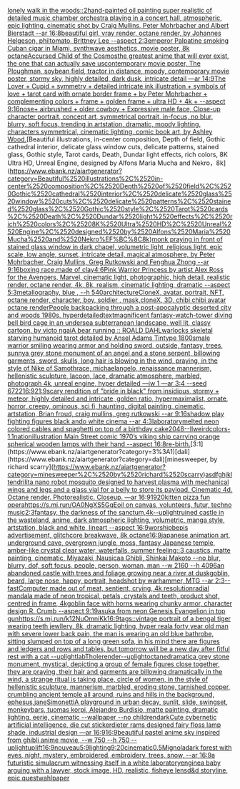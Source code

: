 [lonely walk in the woods](https://www.ebank.nz/aiartgenerator?category=lonely%2520walk%2520in%2520the%2520woods)[::2](https://www.ebank.nz/aiartgenerator?category=%3A%3A2)[hand-painted oil painting super realistic of detailed music chamber orchestra playing in a concert hall, atmospheric, epic lighting, cinematic shot by Craig Mullins, Peter Mohrbacher and Albert Bierstadt --ar 16:8](https://www.ebank.nz/aiartgenerator?category=hand-painted%2520oil%2520painting%2520super%2520realistic%2520of%2520detailed%2520music%2520chamber%2520orchestra%2520playing%2520in%2520a%2520concert%2520hall%2C%2520atmospheric%2C%2520epic%2520lighting%2C%2520cinematic%2520shot%2520by%2520Craig%2520Mullins%2C%2520Peter%2520Mohrbacher%2520and%2520Albert%2520Bierstadt%2520--ar%252016%3A8)[beautiful girl, vray render, octane render, by Johannes Helgeson, philtomato, Brittney Lee --aspect 2:3](https://www.ebank.nz/aiartgenerator?category=beautiful%2520girl%2C%2520vray%2520render%2C%2520octane%2520render%2C%2520by%2520Johannes%2520Helgeson%2C%2520philtomato%2C%2520Brittney%2520Lee%2520--aspect%25202%3A3)[emperor Palpatine smoking Cuban cigar in Miami, synthwave aesthetics, movie poster, 8k octane](https://www.ebank.nz/aiartgenerator?category=emperor%2520Palpatine%2520smoking%2520Cuban%2520cigar%2520in%2520Miami%2C%2520synthwave%2520aesthetics%2C%2520movie%2520poster%2C%25208k%2520octane)[Accursed Child of the Cosmos](https://www.ebank.nz/aiartgenerator?category=Accursed%2520Child%2520of%2520the%2520Cosmos)[the greatest anime that will ever exist, the one that can actually save us](https://www.ebank.nz/aiartgenerator?category=the%2520greatest%2520anime%2520that%2520will%2520ever%2520exist%2C%2520the%2520one%2520that%2520can%2520actually%2520save%2520us)[contemporary movie poster, The Ploughman, soybean field, tractor in distance, moody, contemporary movie poster, stormy sky, highly detailed, dark dusk, intricate detail —ar 14:9](https://www.ebank.nz/aiartgenerator?category=contemporary%2520movie%2520poster%2C%2520The%2520Ploughman%2C%2520soybean%2520field%2C%2520tractor%2520in%2520distance%2C%2520moody%2C%2520contemporary%2520movie%2520poster%2C%2520stormy%2520sky%2C%2520highly%2520detailed%2C%2520dark%2520dusk%2C%2520intricate%2520detail%2520%E2%80%94ar%252014%3A9)[The Lover + Cupid + symmetry + detailed intricate ink illustration + symbols of love + tarot card with ornate border frame + by Peter Mohrbacher + complementing colors + frame + golden frame + ultra HD + 4k + --aspect 9:16](https://www.ebank.nz/aiartgenerator?category=The%2520Lover%2520%2B%2520Cupid%2520%2B%2520symmetry%2520%2B%2520detailed%2520intricate%2520ink%2520illustration%2520%2B%2520symbols%2520of%2520love%2520%2B%2520tarot%2520card%2520with%2520ornate%2520border%2520frame%2520%2B%2520by%2520Peter%2520Mohrbacher%2520%2B%2520complementing%2520colors%2520%2B%2520frame%2520%2B%2520golden%2520frame%2520%2B%2520ultra%2520HD%2520%2B%25204k%2520%2B%2520--aspect%25209%3A16)[nose+ airbrushed + older cowboy + Expressive male face, Close-up character portrait, concept art, symmetrical portrait, in-focus, no blur, blurry, soft focus, trending in artstation, dramatic, moody lighting, characters symmetrical, cinematic lighting, comic book art, by Ashley Wood.](https://www.ebank.nz/aiartgenerator?category=nose%2B%2520airbrushed%2520%2B%2520older%2520cowboy%2520%2B%2520Expressive%2520male%2520face%2C%2520Close-up%2520character%2520portrait%2C%2520concept%2520art%2C%2520symmetrical%2520portrait%2C%2520in-focus%2C%2520no%2520blur%2C%2520blurry%2C%2520soft%2520focus%2C%2520trending%2520in%2520artstation%2C%2520dramatic%2C%2520moody%2520lighting%2C%2520characters%2520symmetrical%2C%2520cinematic%2520lighting%2C%2520comic%2520book%2520art%2C%2520by%2520Ashley%2520Wood.)[Beautiful illustrations, in-center composition, Depth of field, Gothic cathedral interior, delicate glass window cuts, delicate patterns, stained glass, Gothic style, Tarot cards, Death, Dundar light effects, rich colors, 8K Ultra HD, Unreal Engine, designed by Alfons Maria Mucha and Nekro，8k](https://www.ebank.nz/aiartgenerator?category=Beautiful%2520illustrations%2C%2520in-center%2520composition%2C%2520Depth%2520of%2520field%2C%2520Gothic%2520cathedral%2520interior%2C%2520delicate%2520glass%2520window%2520cuts%2C%2520delicate%2520patterns%2C%2520stained%2520glass%2C%2520Gothic%2520style%2C%2520Tarot%2520cards%2C%2520Death%2C%2520Dundar%2520light%2520effects%2C%2520rich%2520colors%2C%25208K%2520Ultra%2520HD%2C%2520Unreal%2520Engine%2C%2520designed%2520by%2520Alfons%2520Maria%2520Mucha%2520and%2520Nekro%EF%BC%8C8k)[monk praying in front of stained glass window in dark chapel, volumetric light ,religious light, epic scale, low angle, sunset, intricate detail, magical atmosphere, by Peter Mohrbacher, Craig Mullins, Greg Rutkowski and Fenghua Zhong --ar 9:16](https://www.ebank.nz/aiartgenerator?category=monk%2520praying%2520in%2520front%2520of%2520stained%2520glass%2520window%2520in%2520dark%2520chapel%2C%2520volumetric%2520light%2520%2Creligious%2520light%2C%2520epic%2520scale%2C%2520low%2520angle%2C%2520sunset%2C%2520intricate%2520detail%2C%2520magical%2520atmosphere%2C%2520by%2520Peter%2520Mohrbacher%2C%2520Craig%2520Mullins%2C%2520Greg%2520Rutkowski%2520and%2520Fenghua%2520Zhong%2520--ar%25209%3A16)[boxing race,made of clay](https://www.ebank.nz/aiartgenerator?category=boxing%2520race%2Cmade%2520of%2520clay)[4:6](https://www.ebank.nz/aiartgenerator?category=4%3A6)[Pink Warrior Princess by artist Alex Ross for the Avengers, Marvel, cinematic light, photographic, high detail, realistic render, octane render, 4k, 8k, realism, cinematic lighting, dramatic --aspect 5:3](https://www.ebank.nz/aiartgenerator?category=Pink%2520Warrior%2520Princess%2520by%2520artist%2520Alex%2520Ross%2520for%2520the%2520Avengers%2C%2520Marvel%2C%2520cinematic%2520light%2C%2520photographic%2C%2520high%2520detail%2C%2520realistic%2520render%2C%2520octane%2520render%2C%25204k%2C%25208k%2C%2520realism%2C%2520cinematic%2520lighting%2C%2520dramatic%2520--aspect%25205%3A3)[metallography, blue ,  --h 540](https://www.ebank.nz/aiartgenerator?category=metallography%2C%2520blue%2520%2C%2520%2520--h%2520540)[architecture](https://www.ebank.nz/aiartgenerator?category=architecture)[CloneX, avatar, portrait, NFT, octane render, character, boy, soldier , mask,cloneX, 3D, chibi chibi avatar octane render](https://www.ebank.nz/aiartgenerator?category=CloneX%2C%2520avatar%2C%2520portrait%2C%2520NFT%2C%2520octane%2520render%2C%2520character%2C%2520boy%2C%2520soldier%2520%2C%2520mask%2CcloneX%2C%25203D%2C%2520chibi%2520chibi%2520avatar%2520octane%2520render)[People backpacking through a post-apocalyptic deserted city and woods 1980s, hyperdetailed](https://www.ebank.nz/aiartgenerator?category=People%2520backpacking%2520through%2520a%2520post-apocalyptic%2520deserted%2520city%2520and%2520woods%25201980s%2C%2520hyperdetailed)[text](https://www.ebank.nz/aiartgenerator?category=text)[magnificent fantasy-watch-tower diving bell bird cage in an undersea subterranean landscape, well lit, classy cartoon, by victo ngai](https://www.ebank.nz/aiartgenerator?category=magnificent%2520fantasy-watch-tower%2520diving%2520bell%2520bird%2520cage%2520in%2520an%2520undersea%2520subterranean%2520landscape%2C%2520well%2520lit%2C%2520classy%2520cartoon%2C%2520by%2520victo%2520ngai)[A bear running :: ROALD DAHL](https://www.ebank.nz/aiartgenerator?category=A%2520bear%2520running%2520%3A%3A%2520ROALD%2520DAHL)[warlocks skeletal starving humanoid tarot detailed  by Ansel Adams Tintype 1800s](https://www.ebank.nz/aiartgenerator?category=warlocks%2520skeletal%2520starving%2520humanoid%2520tarot%2520detailed%2520%2520by%2520Ansel%2520Adams%2520Tintype%25201800s)[male warrior smiling wearing armor and holding sword, outside, fantasy, trees, sunny](https://www.ebank.nz/aiartgenerator?category=male%2520warrior%2520smiling%2520wearing%2520armor%2520and%2520holding%2520sword%2C%2520outside%2C%2520fantasy%2C%2520trees%2C%2520sunny)[a grey stone monument of an angel and a stone serpent, billowing garments, sword, skulls, long hair is blowing in the wind, praying, in the style of Nike of Samothrace, michaelangelo, renaissance mannerism, hellenistic sculpture, lacoon, lace, dramatic atmosphere, marbled, photograph 4k, unreal engine, hyper detailed —iw 1 —ar 3:4 --seed 6722](https://www.ebank.nz/aiartgenerator?category=a%2520grey%2520stone%2520monument%2520of%2520an%2520angel%2520and%2520a%2520stone%2520serpent%2C%2520billowing%2520garments%2C%2520sword%2C%2520skulls%2C%2520long%2520hair%2520is%2520blowing%2520in%2520the%2520wind%2C%2520praying%2C%2520in%2520the%2520style%2520of%2520Nike%2520of%2520Samothrace%2C%2520michaelangelo%2C%2520renaissance%2520mannerism%2C%2520hellenistic%2520sculpture%2C%2520lacoon%2C%2520lace%2C%2520dramatic%2520atmosphere%2C%2520marbled%2C%2520photograph%25204k%2C%2520unreal%2520engine%2C%2520hyper%2520detailed%2520%E2%80%94iw%25201%2520%E2%80%94ar%25203%3A4%2520--seed%25206722)[16:9](https://www.ebank.nz/aiartgenerator?category=16%3A9)[21:9](https://www.ebank.nz/aiartgenerator?category=21%3A9)[scary rendition of "bride in black" from insidious, stormy + meteor, highly detailed and intricate, golden ratio, hypermaximalist, ornate, horror, creepy, ominous, sci fi, haunting, digital painting, cinematic, artstation, Brian froud, craig mullins, greg rutkowski --ar 9:16](https://www.ebank.nz/aiartgenerator?category=scary%2520rendition%2520of%2520%22bride%2520in%2520black%22%2520from%2520insidious%2C%2520stormy%2520%2B%2520meteor%2C%2520highly%2520detailed%2520and%2520intricate%2C%2520golden%2520ratio%2C%2520hypermaximalist%2C%2520ornate%2C%2520horror%2C%2520creepy%2C%2520ominous%2C%2520sci%2520fi%2C%2520haunting%2C%2520digital%2520painting%2C%2520cinematic%2C%2520artstation%2C%2520Brian%2520froud%2C%2520craig%2520mullins%2C%2520greg%2520rutkowski%2520--ar%25209%3A16)[shadow play fighting figures black ando white cinema --ar 4:3](https://www.ebank.nz/aiartgenerator?category=shadow%2520play%2520fighting%2520figures%2520black%2520ando%2520white%2520cinema%2520--ar%25204%3A3)[laboratory](https://www.ebank.nz/aiartgenerator?category=laboratory)[melted neon colored cables and spaghetti on top of a birthday cake](https://www.ebank.nz/aiartgenerator?category=melted%2520neon%2520colored%2520cables%2520and%2520spaghetti%2520on%2520top%2520of%2520a%2520birthday%2520cake)[2048](https://www.ebank.nz/aiartgenerator?category=2048)[--ll](https://www.ebank.nz/aiartgenerator?category=--ll)[weird](https://www.ebank.nz/aiartgenerator?category=weird)[colors](https://www.ebank.nz/aiartgenerator?category=colors)[-1.1](https://www.ebank.nz/aiartgenerator?category=-1.1)[nation](https://www.ebank.nz/aiartgenerator?category=nation)[illustration Main Street comic 1970’s  viking ship carrying orange spherical wooden lamps with their hand --aspect 16:8](https://www.ebank.nz/aiartgenerator?category=illustration%2520Main%2520Street%2520comic%25201970%E2%80%99s%2520%2520viking%2520ship%2520carrying%2520orange%2520spherical%2520wooden%2520lamps%2520with%2520their%2520hand%2520--aspect%252016%3A8)[re-birth.](https://www.ebank.nz/aiartgenerator?category=re-birth.)[3:1](https://www.ebank.nz/aiartgenerator?category=3%3A1)[dali](https://www.ebank.nz/aiartgenerator?category=dali)[minesweeper, by richard scarry](https://www.ebank.nz/aiartgenerator?category=minesweeper%2C%2520by%2520richard%2520scarry)[asdfghjkl](https://www.ebank.nz/aiartgenerator?category=asdfghjkl)[tendril](https://www.ebank.nz/aiartgenerator?category=tendril)[it](https://www.ebank.nz/aiartgenerator?category=it)[a nano robot mosquito designed to harvest plasma with mechanical wings and legs and a glass vial for a belly to store its payload. Cinematic 4d. Octane render. Photorealistic. Closeup. —ar 16:9](https://www.ebank.nz/aiartgenerator?category=a%2520nano%2520robot%2520mosquito%2520designed%2520to%2520harvest%2520plasma%2520with%2520mechanical%2520wings%2520and%2520legs%2520and%2520a%2520glass%2520vial%2520for%2520a%2520belly%2520to%2520store%2520its%2520payload.%2520Cinematic%25204d.%2520Octane%2520render.%2520Photorealistic.%2520Closeup.%2520%E2%80%94ar%252016%3A9)[1920](https://www.ebank.nz/aiartgenerator?category=1920)[kitten pizza fun opera](https://www.ebank.nz/aiartgenerator?category=kitten%2520pizza%2520fun%2520opera)[<https://s.mj.run/OA0NgXS5GqE>](https://www.ebank.nz/aiartgenerator?category=%3Chttps%3A//s.mj.run/OA0NgXS5GqE%3E)[oil on canvas, volunteers, futur, techno music](https://www.ebank.nz/aiartgenerator?category=oil%2520on%2520canvas%2C%2520volunteers%2C%2520futur%2C%2520techno%2520music)[2:3](https://www.ebank.nz/aiartgenerator?category=2%3A3)[fantasy, the darkness of the sanctum,4k](https://www.ebank.nz/aiartgenerator?category=fantasy%2C%2520the%2520darkness%2520of%2520the%2520sanctum%2C4k)[--uplight](https://www.ebank.nz/aiartgenerator?category=--uplight)[ruined castle in the wasteland, anime, dark atmospheric lighting, volumetric, manga style, artstation, black and white, lineart --aspect 16:9](https://www.ebank.nz/aiartgenerator?category=ruined%2520castle%2520in%2520the%2520wasteland%2C%2520anime%2C%2520dark%2520atmospheric%2520lighting%2C%2520volumetric%2C%2520manga%2520style%2C%2520artstation%2C%2520black%2520and%2520white%2C%2520lineart%2520--aspect%252016%3A9)[worship](https://www.ebank.nz/aiartgenerator?category=worship)[bepis advertisement, glitchcore breakwave, 8k octane](https://www.ebank.nz/aiartgenerator?category=bepis%2520advertisement%2C%2520glitchcore%2520breakwave%2C%25208k%2520octane)[16:9](https://www.ebank.nz/aiartgenerator?category=16%3A9)[japanese animation art, underground cave, overgrown jungle, moss, fantasy Japanese temple, amber-like crystal clear water, waterfalls, summer feeling::3 caustics, matte painting, cinematic, Miyazaki, Nausicaa Ghibli, Shinkai Makoto --no blur, blurry, dof, soft focus, people, person, woman, man --w 2160  --h 4096](https://www.ebank.nz/aiartgenerator?category=japanese%2520animation%2520art%2C%2520underground%2520cave%2C%2520overgrown%2520jungle%2C%2520moss%2C%2520fantasy%2520Japanese%2520temple%2C%2520amber-like%2520crystal%2520clear%2520water%2C%2520waterfalls%2C%2520summer%2520feeling%3A%3A3%2520caustics%2C%2520matte%2520painting%2C%2520cinematic%2C%2520Miyazaki%2C%2520Nausicaa%2520Ghibli%2C%2520Shinkai%2520Makoto%2520--no%2520blur%2C%2520blurry%2C%2520dof%2C%2520soft%2520focus%2C%2520people%2C%2520person%2C%2520woman%2C%2520man%2520--w%25202160%2520%2520--h%25204096)[an abandoned castle with trees and foliage growing near a river at dusk](https://www.ebank.nz/aiartgenerator?category=an%2520abandoned%2520castle%2520with%2520trees%2520and%2520foliage%2520growing%2520near%2520a%2520river%2520at%2520dusk)[goblin, beard, large nose, happy, portrait, headshot by warhammer, MTG --ar 2:3](https://www.ebank.nz/aiartgenerator?category=goblin%2C%2520beard%2C%2520large%2520nose%2C%2520happy%2C%2520portrait%2C%2520headshot%2520by%2520warhammer%2C%2520MTG%2520--ar%25202%3A3)[--fast](https://www.ebank.nz/aiartgenerator?category=--fast)[Computer made out of meat, sentient, crying, 4k resolution](https://www.ebank.nz/aiartgenerator?category=Computer%2520made%2520out%2520of%2520meat%2C%2520sentient%2C%2520crying%2C%25204k%2520resolution)[radial mandala made of neon tropical, petals, crystals and teeth, product shot, centred in frame, 4k](https://www.ebank.nz/aiartgenerator?category=radial%2520mandala%2520made%2520of%2520neon%2520tropical%2C%2520petals%2C%2520crystals%2520and%2520teeth%2C%2520product%2520shot%2C%2520centred%2520in%2520frame%2C%25204k)[goblin face with horns wearing chunky armor, character design   R. Crumb --aspect 9:19](https://www.ebank.nz/aiartgenerator?category=goblin%2520face%2520with%2520horns%2520wearing%2520chunky%2520armor%2C%2520character%2520design%2520%2520%2520R.%2520Crumb%2520--aspect%25209%3A19)[asuka from neon Genesis Evangelion in top gun](https://www.ebank.nz/aiartgenerator?category=asuka%2520from%2520neon%2520Genesis%2520Evangelion%2520in%2520top%2520gun)[<https://s.mj.run/k12NuOmniKk>](https://www.ebank.nz/aiartgenerator?category=%3Chttps%3A//s.mj.run/k12NuOmniKk%3E)[16:9](https://www.ebank.nz/aiartgenerator?category=16%3A9)[tags::](https://www.ebank.nz/aiartgenerator?category=tags%3A%3A)[vintage portrait of a bengal tiger wearing teeth jewllery, 8k, dramatic lighting, hyper real](https://www.ebank.nz/aiartgenerator?category=vintage%2520portrait%2520of%2520a%2520bengal%2520tiger%2520wearing%2520teeth%2520jewllery%2C%25208k%2C%2520dramatic%2520lighting%2C%2520hyper%2520real)[a forty year old man with severe lower back pain, the man is wearing an old blue bathrobe, sitting slumped on top of a long green sofa, in his mind there are figures and ledgers and rows and tables, but tomorrow will be a new day after fitful rest with a cat --uplight](https://www.ebank.nz/aiartgenerator?category=a%2520forty%2520year%2520old%2520man%2520with%2520severe%2520lower%2520back%2520pain%2C%2520the%2520man%2520is%2520wearing%2520an%2520old%2520blue%2520bathrobe%2C%2520sitting%2520slumped%2520on%2520top%2520of%2520a%2520long%2520green%2520sofa%2C%2520in%2520his%2520mind%2520there%2520are%2520figures%2520and%2520ledgers%2520and%2520rows%2520and%2520tables%2C%2520but%2520tomorrow%2520will%2520be%2520a%2520new%2520day%2520after%2520fitful%2520rest%2520with%2520a%2520cat%2520--uplight)[lab](https://www.ebank.nz/aiartgenerator?category=lab)[Thole](https://www.ebank.nz/aiartgenerator?category=Thole)[render](https://www.ebank.nz/aiartgenerator?category=render)[--uplight](https://www.ebank.nz/aiartgenerator?category=--uplight)[octane](https://www.ebank.nz/aiartgenerator?category=octane)[dramatic](https://www.ebank.nz/aiartgenerator?category=dramatic)[a grey stone monument, mystical, depicting a group of female figures close together, they are praying, their hair and garments are billowing dramatically in the wind, a strange ritual is taking place, circle of women, in the style of hellenistic sculpture, mannerism, marbled, eroding stone, tarnished copper, crumbling ancient temple all around, ruins and hills in the background, ephesus,](https://www.ebank.nz/aiartgenerator?category=a%2520grey%2520stone%2520monument%2C%2520mystical%2C%2520depicting%2520a%2520group%2520of%2520female%2520figures%2520close%2520together%2C%2520they%2520are%2520praying%2C%2520their%2520hair%2520and%2520garments%2520are%2520billowing%2520dramatically%2520in%2520the%2520wind%2C%2520a%2520strange%2520ritual%2520is%2520taking%2520place%2C%2520circle%2520of%2520women%2C%2520in%2520the%2520style%2520of%2520hellenistic%2520sculpture%2C%2520mannerism%2C%2520marbled%2C%2520eroding%2520stone%2C%2520tarnished%2520copper%2C%2520crumbling%2520ancient%2520temple%2520all%2520around%2C%2520ruins%2520and%2520hills%2520in%2520the%2520background%2C%2520ephesus%2C)[jane](https://www.ebank.nz/aiartgenerator?category=jane)[Simonetti](https://www.ebank.nz/aiartgenerator?category=Simonetti)[A playground in urban decay, sunlit, slide, swingset, monkeybars, tuomas korpi, Alejandro Burdisio, matte painting, dramatic lighting, eerie, cinematic --wallpaper --no children](https://www.ebank.nz/aiartgenerator?category=A%2520playground%2520in%2520urban%2520decay%2C%2520sunlit%2C%2520slide%2C%2520swingset%2C%2520monkeybars%2C%2520tuomas%2520korpi%2C%2520Alejandro%2520Burdisio%2C%2520matte%2520painting%2C%2520dramatic%2520lighting%2C%2520eerie%2C%2520cinematic%2520--wallpaper%2520--no%2520children)[dark](https://www.ebank.nz/aiartgenerator?category=dark)[Cute cybernetic artificial intelligence, die cut sticker](https://www.ebank.nz/aiartgenerator?category=Cute%2520cybernetic%2520artificial%2520intelligence%2C%2520die%2520cut%2520sticker)[dieter rams designed fairy floss lamp shade, industrial design —ar 16:9](https://www.ebank.nz/aiartgenerator?category=dieter%2520rams%2520designed%2520fairy%2520floss%2520lamp%2520shade%2C%2520industrial%2520design%2520%E2%80%94ar%252016%3A9)[16:9](https://www.ebank.nz/aiartgenerator?category=16%3A9)[beautiful pastel anime sky inspired from ghibli anime movie, --w 750 --h 750 --uplight](https://www.ebank.nz/aiartgenerator?category=beautiful%2520pastel%2520anime%2520sky%2520inspired%2520from%2520ghibli%2520anime%2520movie%2C%2520--w%2520750%2520--h%2520750%2520--uplight)[uplift](https://www.ebank.nz/aiartgenerator?category=uplift)[16:9](https://www.ebank.nz/aiartgenerator?category=16%3A9)[nouveau](https://www.ebank.nz/aiartgenerator?category=nouveau)[5:9](https://www.ebank.nz/aiartgenerator?category=5%3A9)[lighting](https://www.ebank.nz/aiartgenerator?category=lighting)[9:20](https://www.ebank.nz/aiartgenerator?category=9%3A20)[cinematic](https://www.ebank.nz/aiartgenerator?category=cinematic)[0.5](https://www.ebank.nz/aiartgenerator?category=0.5)[Mignola](https://www.ebank.nz/aiartgenerator?category=Mignola)[dark forest with eyes, night, mystery, embroidered, embroidery, trees, snow, --ar 16:9](https://www.ebank.nz/aiartgenerator?category=dark%2520forest%2520with%2520eyes%2C%2520night%2C%2520mystery%2C%2520embroidered%2C%2520embroidery%2C%2520trees%2C%2520snow%2C%2520--ar%252016%3A9)[a futuristic simulacrum witnessing itself in a white laboratory](https://www.ebank.nz/aiartgenerator?category=a%2520futuristic%2520simulacrum%2520witnessing%2520itself%2520in%2520a%2520white%2520laboratory)[engine](https://www.ebank.nz/aiartgenerator?category=engine)[a baby arguing with a lawyer, stock image, HD, realistic, fisheye lens](https://www.ebank.nz/aiartgenerator?category=a%2520baby%2520arguing%2520with%2520a%2520lawyer%2C%2520stock%2520image%2C%2520HD%2C%2520realistic%2C%2520fisheye%2520lens)[d&d storyline, epic quest](https://www.ebank.nz/aiartgenerator?category=d%26d%2520storyline%2C%2520epic%2520quest)[wahlpaper](https://www.ebank.nz/aiartgenerator?category=wahlpaper)